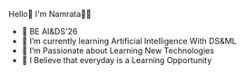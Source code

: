Hello👋 
I'm Namrata👩‍🎓

- 🔭 BE AI&DS'26
- 🌱 I’m currently learning Artificial Intelligence With DS&ML
- 👯 I’m Passionate about Learning New Technologies
- 🤔 I Believe that everyday is a Learning Opportunity
  
